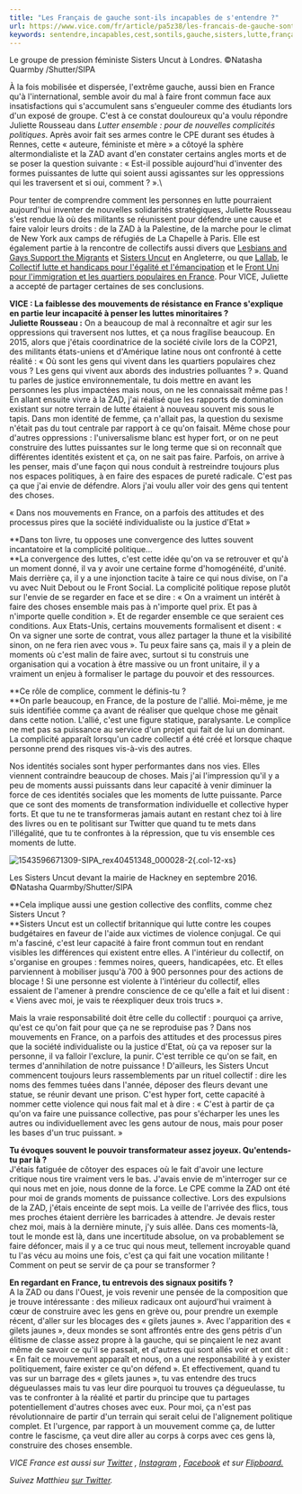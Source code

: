 ```yaml
---
title: "Les Français de gauche sont-ils incapables de s'entendre ?"
url: https://www.vice.com/fr/article/pa5z38/les-francais-de-gauche-sont-ils-incapables-de-sentendre
keywords: sentendre,incapables,cest,sontils,gauche,sisters,lutte,français,collectif,france,moments,quon,uncut,faire,zad
---
```

Le groupe de pression féministe Sisters Uncut à Londres. ©Natasha Quarmby /Shutter/SIPA

À la fois mobilisée et dispersée, l'extrême gauche, aussi bien en France qu'à l'international, semble avoir du mal à faire front commun face aux insatisfactions qui s\'accumulent sans s\'engueuler comme des étudiants lors d\'un exposé de groupe. C'est à ce constat douloureux qu'a voulu répondre Juliette Rousseau dans *Lutter ensemble : pour de nouvelles complicités politiques*. Après avoir fait ses armes contre le CPE durant ses études à Rennes, cette « auteure, féministe et mère » a côtoyé la sphère altermondialiste et la ZAD avant d'en constater certains angles morts et de se poser la question suivante : « Est-il possible aujourd'hui d'inventer des formes puissantes de lutte qui soient aussi agissantes sur les oppressions qui les traversent et si oui, comment ? ».\

Pour tenter de comprendre comment les personnes en lutte pourraient aujourd\'hui inventer de nouvelles solidarités stratégiques, Juliette Rousseau s\'est rendue là où des militants se réunissent pour défendre une cause et faire valoir leurs droits : de la ZAD à la Palestine, de la marche pour le climat de New York aux camps de réfugiés de La Chapelle à Paris. Elle est également partie à la rencontre de collectifs aussi divers que [Lesbians and Gays Support the Migrants](https://www.facebook.com/lgsmigrants/) et [Sisters Uncut](http://www.sistersuncut.org/) en Angleterre, ou que [Lallab](http://www.lallab.fr/), le [Collectif lutte et handicaps pour l\'égalité et l\'émancipation](http://clhee.org/) et le [Front Uni pour l'immigration et les quartiers populaires en France](http://fuiqp.org/). Pour VICE, Juliette a accepté de partager certaines de ses conclusions.

**VICE : La faiblesse des mouvements de résistance en France s'explique en partie leur incapacité à penser les luttes minoritaires ?\
Juliette Rousseau :** On a beaucoup de mal à reconnaître et agir sur les oppressions qui traversent nos luttes, et ça nous fragilise beaucoup. En 2015, alors que j'étais coordinatrice de la société civile lors de la COP21, des militants états-uniens et d'Amérique latine nous ont confronté à cette réalité : « Où sont les gens qui vivent dans les quartiers populaires chez vous ? Les gens qui vivent aux abords des industries polluantes ? ». Quand tu parles de justice environnementale, tu dois mettre en avant les personnes les plus impactées mais nous, on ne les connaissait même pas ! En allant ensuite vivre à la ZAD, j'ai réalisé que les rapports de domination existant sur notre terrain de lutte étaient à nouveau souvent mis sous le tapis. Dans mon identité de femme, ça n'allait pas, la question du sexisme n'était pas du tout centrale par rapport à ce qu'on faisait. Même chose pour d'autres oppressions : l'universalisme blanc est hyper fort, or on ne peut construire des luttes puissantes sur le long terme que si on reconnaît que différentes identités existent et ça, on ne sait pas faire. Parfois, on arrive à les penser, mais d'une façon qui nous conduit à restreindre toujours plus nos espaces politiques, à en faire des espaces de pureté radicale. C'est pas ça que j'ai envie de défendre. Alors j'ai voulu aller voir des gens qui tentent des choses.

« Dans nos mouvements en France, on a parfois des attitudes et des processus pires que la société individualiste ou la justice d'Etat »

**Dans ton livre, tu opposes une convergence des luttes souvent incantatoire et la complicité politique\...\
**La convergence des luttes, c'est cette idée qu'on va se retrouver et qu'à un moment donné, il va y avoir une certaine forme d\'homogénéité, d\'unité. Mais derrière ça, il y a une injonction tacite à taire ce qui nous divise, on l'a vu avec Nuit Debout ou le Front Social. La complicité politique repose plutôt sur l'envie de se regarder en face et se dire : « On a vraiment un intérêt à faire des choses ensemble mais pas à n'importe quel prix. Et pas à n'importe quelle condition ». Et de regarder ensemble ce que seraient ces conditions. Aux Etats-Unis, certains mouvements formalisent et disent : « On va signer une sorte de contrat, vous allez partager la thune et la visibilité sinon, on ne fera rien avec vous ». Tu peux faire sans ça, mais il y a plein de moments où c'est malin de faire avec, surtout si tu construis une organisation qui a vocation à être massive ou un front unitaire, il y a vraiment un enjeu à formaliser le partage du pouvoir et des ressources.

**Ce rôle de complice, comment le définis-tu ?\
**On parle beaucoup, en France, de la posture de l'allié. Moi-même, je me suis identifiée comme ça avant de réaliser que quelque chose me gênait dans cette notion. L'allié, c'est une figure statique, paralysante. Le complice ne met pas sa puissance au service d\'un projet qui fait de lui un dominant. La complicité apparaît lorsqu\'un cadre collectif a été créé et lorsque chaque personne prend des risques vis-à-vis des autres.

Nos identités sociales sont hyper performantes dans nos vies. Elles viennent contraindre beaucoup de choses. Mais j'ai l'impression qu'il y a peu de moments aussi puissants dans leur capacité à venir diminuer la force de ces identités sociales que les moments de lutte puissante. Parce que ce sont des moments de transformation individuelle et collective hyper forts. Et que tu ne te transformeras jamais autant en restant chez toi à lire des livres ou en te politisant sur Twitter que quand tu te mets dans l'illégalité, que tu te confrontes à la répression, que tu vis ensemble ces moments de lutte.

![1543596671309-SIPA\_rex40451348\_000028-2](https://video-images.vice.com/_uncategorized/1543596671309-SIPA_rex40451348_000028-2.jpeg?resize=320:*){.col-12-xs}

Les Sisters Uncut devant la mairie de Hackney en septembre 2016. ©Natasha Quarmby/Shutter/SIPA

**Cela implique aussi une gestion collective des conflits, comme chez Sisters Uncut ?\
**Sisters Uncut est un collectif britannique qui lutte contre les coupes budgétaires en faveur de l\'aide aux victimes de violence conjugal. Ce qui m'a fasciné, c'est leur capacité à faire front commun tout en rendant visibles les différences qui existent entre elles. A l'intérieur du collectif, on s'organise en groupes : femmes noires, queers, handicapées, etc. Et elles parviennent à mobiliser jusqu'à 700 à 900 personnes pour des actions de blocage ! Si une personne est violente à l\'intérieur du collectif, elles essaient de l\'amener à prendre conscience de ce qu\'elle a fait et lui disent : « Viens avec moi, je vais te réexpliquer deux trois trucs ».

Mais la vraie responsabilité doit être celle du collectif : pourquoi ça arrive, qu'est ce qu'on fait pour que ça ne se reproduise pas ? Dans nos mouvements en France, on a parfois des attitudes et des processus pires que la société individualiste ou la justice d'Etat, où ça va reposer sur la personne, il va falloir l'exclure, la punir. C'est terrible ce qu'on se fait, en termes d\'annihilation de notre puissance ! D'ailleurs, les Sisters Uncut commencent toujours leurs rassemblements par un rituel collectif : dire les noms des femmes tuées dans l'année, déposer des fleurs devant une statue, se réunir devant une prison. C'est hyper fort, cette capacité à nommer cette violence qui nous fait mal et à dire : « C'est à partir de ça qu'on va faire une puissance collective, pas pour s'écharper les unes les autres ou individuellement avec les gens autour de nous, mais pour poser les bases d'un truc puissant. »

**Tu évoques souvent le pouvoir transformateur assez joyeux. Qu\'entends-tu par là ?**\
J'étais fatiguée de côtoyer des espaces où le fait d'avoir une lecture critique nous tire vraiment vers le bas. J'avais envie de m'interroger sur ce qui nous met en joie, nous donne de la force. Le CPE comme la ZAD ont été pour moi de grands moments de puissance collective. Lors des expulsions de la ZAD, j'étais enceinte de sept mois. La veille de l\'arrivée des flics, tous mes proches étaient derrière les barricades à attendre. Je devais rester chez moi, mais à la dernière minute, j'y suis allée. Dans ces moments-là, tout le monde est là, dans une incertitude absolue, on va probablement se faire défoncer, mais il y a ce truc qui nous meut, tellement incroyable quand tu l'as vécu au moins une fois, c'est ça qui fait une vocation militante ! Comment on peut se servir de ça pour se transformer ?

**En regardant en France, tu entrevois des signaux positifs ?**\
A la ZAD ou dans l'Ouest, je vois revenir une pensée de la composition que je trouve intéressante : des milieux radicaux ont aujourd'hui vraiment à cœur de construire avec les gens en grève ou, pour prendre un exemple récent, d'aller sur les blocages des « gilets jaunes ». Avec l'apparition des « gilets jaunes », deux mondes se sont affrontés entre des gens pétris d'un élitisme de classe assez propre à la gauche, qui se pinçaient le nez avant même de savoir ce qu'il se passait, et d'autres qui sont allés voir et ont dit : « En fait ce mouvement apparaît et nous, on a une responsabilité à y exister politiquement, faire exister ce qu'on défend ». Et effectivement, quand tu vas sur un barrage des « gilets jaunes », tu vas entendre des trucs dégueulasses mais tu vas leur dire pourquoi tu trouves ça dégueulasse, tu vas te confronter à la réalité et partir du principe que tu partages potentiellement d'autres choses avec eux. Pour moi, ça n'est pas révolutionnaire de partir d'un terrain qui serait celui de l'alignement politique complet. Et l'urgence, par rapport à un mouvement comme ça, de lutter contre le fascisme, ça veut dire aller au corps à corps avec ces gens là, construire des choses ensemble.

*VICE France est aussi sur [Twitter](https://twitter.com/vicefr) , [Instagram](https://www.instagram.com/vice_france/) , [Facebook](https://www.facebook.com/VICEFrance/) et sur [Flipboard.](https://flipboard.com/@ViceFrance?action=follow)*

*Suivez Matthieu [sur Twitter](https://twitter.com/MatthieuFoucher).*
